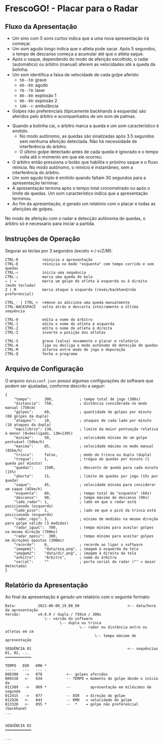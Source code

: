 # FrescoGO! - Placar para o Radar

## Fluxo da Apresentação

- Um sino com 5 sons curtos indica que a uma nova apresentação irá começar.
- Um som agudo longo indica que o atleta pode sacar. Após 5 segundos, o tempo
  de descanso começa a acumular até que o atleta saque.
- Após o saque, dependendo do modo de aferição escolhido, o radar (automático)
  ou árbitro (manual) aferem as velocidades até a queda da bolinha.
- Um som identifica a faixa de velocidade de cada golpe aferido:
    - `50--59`: grave
    - `60--69`: agudo
    - `70--79`: laser
    - `80--89`: explosão 1
    - `90--99`: explosão 2
    - `100--+`: ambulância
- Golpes não preferenciais (tipicamente backhands à esquerda) são aferidos pelo
  árbitro e acompanhados de um som de palmas.
<!--
- Quando a apresentação está desequilibrada, os ataques do atleta que mais
  pontuou acompanham um som grave.
-->
- Quando a bolinha cai, o árbitro marca a queda e um som característico é
  emitido.
    - No modo autônomo, as quedas são sinalizadas após 3.5 segundos sem nenhuma
      aferição detectada. Não há necessidade de interferência do árbitro.
    - O último golpe detectado antes de cada queda é ignorado e o tempo volta
      até o momento em que ele ocorreu.
- O árbitro então pressiona o botão que habilita o próximo saque e o fluxo
  reinicia. No modo autônomo, o reinício é instantâneo, sem a interferência do
  árbitro.
- Um som agudo triplo é emitido quando faltam 30 segundos para a apresentação
  terminar.
- A apresentação termina após o tempo total cronometrado ou após o limite de
  quedas.
  Um som característico indica que a apresentação terminou.
- Ao fim da apresentação, é gerado um relatório com o placar e todas as
  aferições de golpes.

No modo de aferição com o radar e detecção autônoma de quedas, o árbitro só
é necessário para iniciar a partida.

## Instruções de Operação

Segurar as teclas por 3 segundos (exceto ←/→/Z/M):

```
CTRL-R           reinicia a apresentação
CTRL-E           reinicia no modo "esquenta" com tempo corrido e sem quedas
CTRL-↑           inicia uma sequência
CTRL-↓           marca uma queda de bola
← | →            marca um golpe do atleta à esquerda ou à direita (modo teclado)
Z | M            marca ataque à esquerda (revés/backhand/não preferencial)

CTRL_- | CTRL_+  remove ou adiciona uma queda manualmente
CTRL-BACKSPACE   volta atrás e descarta inteiramente a última sequência

CTRL-0           edita o nome do árbitro
CTRL-1           edita o nome do atleta à esquerda
CTRL-2           edita o nome do atleta à direita
CTRL-I           inverte a posição dos atletas

CTRL-S           grava (salva) novamente o placar e relatório
CTRL-A           liga ou desliga o modo autônomo de detecção de quedas
CTRL-M           alterna entre modo de jogo e depuração
CTRL-Q           fecha o programa
```

## Arquivo de Configuração

O arquivo `data\conf.json` possui algumas configurações do software que podem
ser ajustadas, conforme descrito a seguir:

```
{
    "tempo":      300,            ; tempo total de jogo (300s)
    "distancia":  750,            ; distância considerada no modo manual (750cm)
    "golpes":     60,             ; quantidade de golpes por minuto (60 golpes da dupla)
    "ataques":    10,             ; ataques de cada lado por minuto (10 ataques da dupla)
    "equilibrio": 130,            ; limite da maior pontuação relativa à menor (0=desligado, 130=130%)
    "minima":     50,             ; velocidade mínima de um golpe pontuável (50km/h)
    "maxima":     85,             ; velocidade máxima no modo manual (85km/h)
    "trinca":     false,          ; modo de trinca ou dupla (dupla)
    "tregua":     1,              ; trégua de quedas por minuto (1 queda por minuto)
    "quedas":     1500,           ; desconto de queda para cada minuto (15%)
    "aborta":     15,             ; limite de quedas por jogo (15s por queda)
    "saque":      45,             ; velocidade mínima para considerar um saque (45km/h)
    "esquenta":   60,             ; tempo total de "esquenta" (60s)
    "descanso":   90,             ; tempo máximo de descanso (90s)
    "lado_radar": 1,              ; lado em que o radar está posicionado (esquerdo)
    "lado_pivo":  1,              ; lado em que o pivô da trinca está posicionado (esquerdo)
    "radar_reps": 3,              ; mínimo de medidas na mesma direção para golpe válido (3 medidas)
    "radar_igual":  700,          ; tempo mínimo para aceitar golpes na mesma direção (700ms)
    "radar_oposi":  300,          ; tempo mínimo para aceitar golpes em direções opostas (300ms)
    "recorde":    0,              ; recorde ao ligar o software
    "imagem1":    "data/esq.png", ; imagem à esquerda da tela
    "imagem2":    "data/dir.png", ; imagem à direita da tela
    "arbitro":    "Árbitro",      ; nome do árbitro
    "serial":     ""              ; porta serial do radar ("" = maior detectada)
}
```

## Relatório da Apresentação

Ao final da apresentação é gerado um relatório com o seguinte formato:

```
Data:          2021-06-09_19_08_00                      <-- data/hora da apresentação
Versão:        v4.0.0 / dupla / 750cm / 300s
                  \-- versão do software
                         \-- dupla ou trinca
                                  \-- radar ou distância entre os atletas em cm
                                         \-- tempo máximo de apresentação

SEQUÊNCIA 01                                            <-- sequências 01, 02, ...
============

TEMPO   DIR   KMH *
-----   ---   --- -
008308   ->   078           <-- golpes aferidos
009338   <-   034           -- TEMPO = momento do golpe desde o início da
011389   ->   069 *         --         apresentação em milésimos de segundo
012415   ->   077           -- DIR   = direção do golpe
012926   <-   043           -- KMH   = velocidade do golpe
013320   <-   055 *         --  *    = golpe não preferencial (backhand)
...


SEQUÊNCIA 02
============

...
```


